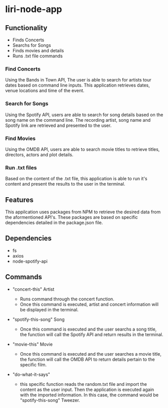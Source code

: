 # liri-node-app




## Functionality
* Finds Concerts 
* Searchs for Songs
* Finds movies and details
* Runs .txt file commands




### Find Concerts
Using the Bands in Town API, The user is able to search for artists tour dates based on command line inputs. This application retrieves dates, venue locations and time of the event.


### Search for Songs
Using the Spotify API, users are able to search for song details based on the song name on the command line. The recording artist, song name and Spotify link are retrieved and presented to the user.

### Find Movies
Using the OMDB API, users are able to search movie titles to retrieve titles, directors, actors and plot details.


### Run .txt files
Based on the content of the .txt file, this application is able to run it's content and present the results to the user in the terminal.

## Features

This appilcation uses packages from NPM to retrieve the desired data from the aformentioned API's. These packages are based on specific dependencies detailed in the package.json file.

## Dependencies
 * fs
 * axios
 * node-spotify-api


## Commands

* "concert-this"  Artist
    * Runs command through the concert function.
    * Once this command is executed, artist and concert information will be displayed in the terminal.

*  "spotify-this-song" Song
    * Once this command is executed and the user searchs a song title, the function will call the Spotify API and return results in the terminal. 

* "movie-this" Movie
    * Once this command is executed and the user searches a movie title, the function will call the OMDB API to return details pertain to the specific film.

* "do-what-it-says" 
    * this specific function reads the random.txt file and import the content as the user input. Then the application is executed again with the imported information. In this case, the command would be "spotify-this-song" Tweezer.